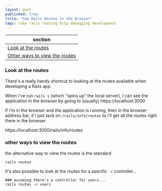 ```yaml
---
layout: post
published: true
title: "See Rails Routes in the Browser"
tags: ruby rails routing http debugging development
---
```


| section                                                         |
| --------------------------------------------------------------- |
| [Look at the routes](#look-at-the-routes)                       |
| [Other ways to view the routes](#other-ways-to-view-the-routes) |


### Look at the routes
There's a really handy shortcut to looking at the routes available when developing a Rails app.

When i've run `rails s` (which "spins up" the local server), I can see the application in the browser by going to (usually) https://localhost:3000

If i'm in the browser and the application is running, then in the browser address bar, if I just tack on `/rails/info/routes` to i'll get all the routes right there in the browser.

https://localhost:3000/rails/info/routes

### other ways to view the routes

the alternative way to view the routes is the standard

```
rails routes
```

It's also possible to look at the routes for a specific `-c` controller...
```
### assuming there's a controller for users...
rails routes -c users
```
